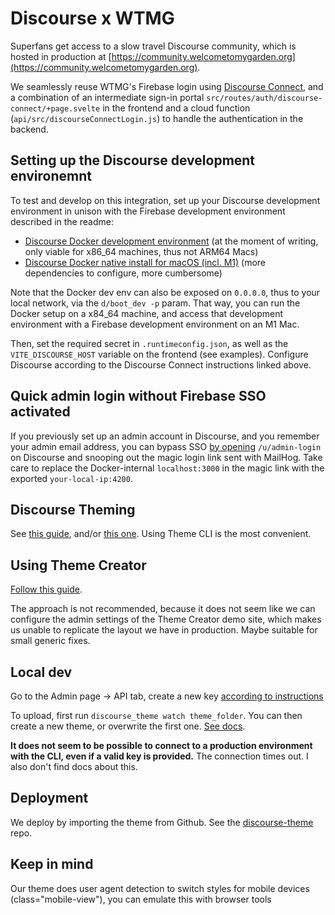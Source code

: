 # Discourse x WTMG

Superfans get access to a slow travel Discourse community, which is hosted in production at [https://community.welcometomygarden.org](https://community.welcometomygarden.org).

We seamlessly reuse WTMG's Firebase login using [Discourse Connect](https://meta.discourse.org/t/setup-discourseconnect-official-single-sign-on-for-discourse-sso/13045), and a combination of an intermediate sign-in portal `src/routes/auth/discourse-connect/+page.svelte` in the frontend and a cloud function (`api/src/discourseConnectLogin.js`) to handle the authentication in the backend.

## Setting up the Discourse development environemnt

To test and develop on this integration, set up your Discourse development environment in unison with the Firebase development environment described in the readme:

- [Discourse Docker development environment](https://meta.discourse.org/t/install-discourse-for-development-using-docker/102009) (at the moment of writing, only viable for x86_64 machines, thus not ARM64 Macs)
- [Discourse Docker native install for macOS (incl. M1)](https://meta.discourse.org/t/install-discourse-on-macos-for-development/15772) (more dependencies to configure, more cumbersome)

Note that the Docker dev env can also be exposed on `0.0.0.0`, thus to your local network, via the `d/boot_dev -p` param. That way, you can run the Docker setup on a x84_64 machine, and access that development environment with a Firebase development environment on an M1 Mac.

Then, set the required secret in `.runtimeconfig.json`, as well as the `VITE_DISCOURSE_HOST` variable on the frontend (see examples). Configure Discourse according to the Discourse Connect instructions linked above.

## Quick admin login without Firebase SSO activated

If you previously set up an admin account in Discourse, and you remember your admin email address, you can bypass SSO [by opening](https://meta.discourse.org/t/log-back-in-as-admin-after-locking-yourself-out-with-read-only-mode-or-an-invalid-sso-configuration/89605) `/u/admin-login` on Discourse and snooping out the magic login link sent with MailHog. Take care to replace the Docker-internal `localhost:3000` in the magic link with the exported `your-local-ip:4200`.

## Discourse Theming

See [this guide](https://meta.discourse.org/t/designers-guide-to-getting-started-with-themes-in-discourse/152002/9), and/or [this one](https://meta.discourse.org/t/beginners-guide-to-developing-discourse-themes/93648). Using Theme CLI is the most convenient.

## Using Theme Creator

[Follow this guide](https://meta.discourse.org/t/get-started-with-theme-creator-and-the-theme-cli/108444).

The approach is not recommended, because it does not seem like we can configure the admin settings of the Theme Creator demo site, which makes us unable to replicate the layout we have in production. Maybe suitable for small generic fixes.

## Local dev

Go to the Admin page -> API tab, create a new key [according to instructions](https://meta.discourse.org/t/install-the-discourse-theme-cli-console-app-to-help-you-build-themes/82950#credentials-6)

To upload, first run `discourse_theme watch theme_folder`. You can then create a new theme, or overwrite the first one. [See docs](https://github.com/discourse/discourse_theme).

**It does not seem to be possible to connect to a production environment with the CLI, even if a valid key is provided.** The connection times out. I also don't find docs about this.

## Deployment

We deploy by importing the theme from Github. See the [discourse-theme](https://github.com/WelcometoMyGarden/discourse-theme) repo.

## Keep in mind

Our theme does user agent detection to switch styles for mobile devices (class="mobile-view"), you can emulate this with browser tools
